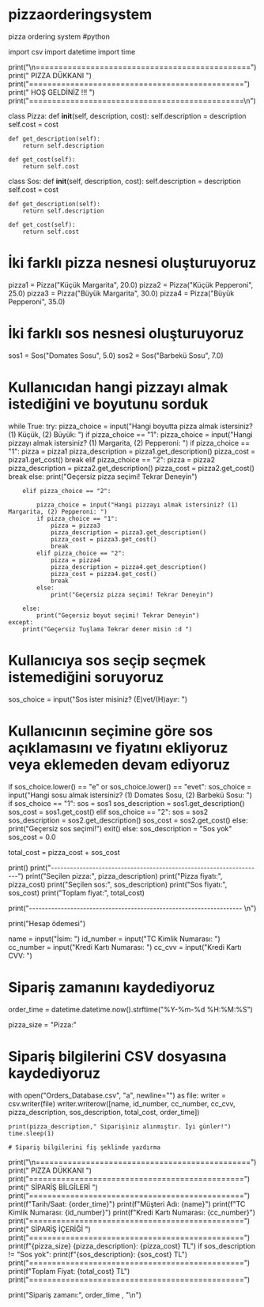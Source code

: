 # pizzaorderingsystem
pizza ordering system #python 

import csv
import datetime
import time

print("\n===============================================")
print("                 PIZZA DÜKKANI  ")
print("===============================================")
print("                 HOŞ GELDİNİZ !!!          ")
print("===============================================\n")

class Pizza:
    def __init__(self, description, cost):
        self.description = description
        self.cost = cost
        
    def get_description(self):
        return self.description
    
    def get_cost(self):
        return self.cost


class Sos:
    def __init__(self, description, cost):
        self.description = description
        self.cost = cost
        
    def get_description(self):
        return self.description
    
    def get_cost(self):
        return self.cost


# İki farklı pizza nesnesi oluşturuyoruz
pizza1 = Pizza("Küçük Margarita", 20.0)
pizza2 = Pizza("Küçük Pepperoni", 25.0)
pizza3 = Pizza("Büyük Margarita", 30.0)
pizza4 = Pizza("Büyük Pepperoni", 35.0)

# İki farklı sos nesnesi oluşturuyoruz
sos1 = Sos("Domates Sosu", 5.0)
sos2 = Sos("Barbekü Sosu", 7.0)

# Kullanıcıdan hangi pizzayı almak istediğini ve boyutunu sorduk
while True:
    try:
        pizza_choice = input("Hangi boyutta pizza almak istersiniz? (1) Küçük, (2) Büyük: ")
        if pizza_choice == "1":
            pizza_choice = input("Hangi pizzayı almak istersiniz? (1) Margarita, (2) Pepperoni: ")
            if pizza_choice == "1":
                pizza = pizza1
                pizza_description = pizza1.get_description()
                pizza_cost = pizza1.get_cost()
                break
            elif pizza_choice == "2":
                pizza = pizza2
                pizza_description = pizza2.get_description()
                pizza_cost = pizza2.get_cost()
                break
            else:
                print("Geçersiz pizza seçimi! Tekrar Deneyin")
                
        elif pizza_choice == "2":
            
            pizza_choice = input("Hangi pizzayı almak istersiniz? (1) Margarita, (2) Pepperoni: ")
            if pizza_choice == "1":
                pizza = pizza3
                pizza_description = pizza3.get_description()
                pizza_cost = pizza3.get_cost()
                break
            elif pizza_choice == "2":
                pizza = pizza4
                pizza_description = pizza4.get_description()
                pizza_cost = pizza4.get_cost()
                break
            else:
                print("Geçersiz pizza seçimi! Tekrar Deneyin")
                
        else:
            print("Geçersiz boyut seçimi! Tekrar Deneyin")
    except:    
        print("Geçersiz Tuşlama Tekrar dener misin :d ")

# Kullanıcıya sos seçip seçmek istemediğini soruyoruz
sos_choice = input("Sos ister misiniz? (E)vet/(H)ayır: ")

# Kullanıcının seçimine göre sos açıklamasını ve fiyatını ekliyoruz veya eklemeden devam ediyoruz
if sos_choice.lower() == "e" or sos_choice.lower() == "evet":
    sos_choice = input("Hangi sosu almak istersiniz? (1) Domates Sosu, (2) Barbekü Sosu: ")
    if sos_choice == "1":
        sos = sos1
        sos_description = sos1.get_description()
        sos_cost = sos1.get_cost()
    elif sos_choice == "2":
        sos = sos2
        sos_description = sos2.get_description()
        sos_cost = sos2.get_cost()
    else:
        print("Geçersiz sos seçimi!")
        exit()
else:
    sos_description = "Sos yok"
    sos_cost = 0.0

total_cost = pizza_cost + sos_cost

print()
print("-------------------------------------------------------------------")
print("Seçilen pizza:", pizza_description)
print("Pizza fiyatı:", pizza_cost)
print("Seçilen sos:", sos_description)
print("Sos fiyatı:", sos_cost)
print("Toplam fiyat:", total_cost)

print("------------------------------------------------------------------- \n")

print("Hesap ödemesi")
  
name = input("İsim: ")
id_number = input("TC Kimlik Numarası: ")
cc_number = input("Kredi Kartı Numarası: ")
cc_cvv = input("Kredi Kartı CVV: ")

# Sipariş zamanını kaydediyoruz
order_time = datetime.datetime.now().strftime("%Y-%m-%d %H:%M:%S")

pizza_size = "Pizza:"

# Sipariş bilgilerini CSV dosyasına kaydediyoruz
with open("Orders_Database.csv", "a", newline="") as file:
    writer = csv.writer(file)
    writer.writerow([name, id_number, cc_number, cc_cvv, pizza_description, sos_description, total_cost, order_time])


          
    print(pizza_description," Siparişiniz alınmıştır. İyi günler!")
    time.sleep(1)
    
    # Sipariş bilgilerini fiş şeklinde yazdırma
print("\n===============================================")
print("                   PIZZA DÜKKANI ")
print("===============================================")
print("                 SİPARİŞ BİLGİLERİ              ")
print("===============================================")
print(f"Tarih/Saat: {order_time}")
print(f"Müşteri Adı: {name}")
print(f"TC Kimlik Numarası: {id_number}")
print(f"Kredi Kartı Numarası: {cc_number}")
print("===============================================")
print("                 SİPARİŞ İÇERİĞİ                ")
print("===============================================")
print(f"{pizza_size} {pizza_description}: {pizza_cost} TL")
if sos_description != "Sos yok":
    print(f"{sos_description}: {sos_cost} TL")
print("===============================================")
print(f"Toplam Fiyat: {total_cost} TL")
print("===============================================")

    
print("Sipariş zamanı:", order_time , "\n")
